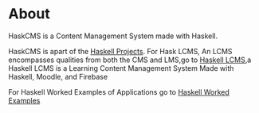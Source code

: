 # About

HaskCMS is a Content Management System made with Haskell.

HaskCMS is apart of the [Haskell Projects](#). For Hask LCMS, An LCMS encompasses qualities from both the CMS and LMS,go to [Haskell LCMS](#),a Haskell LCMS is a Learning Content Management System Made with Haskell, Moodle, and Firebase

For Haskell Worked Examples of Applications go to [Haskell Worked Examples](#)
